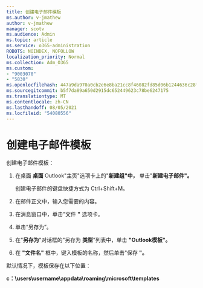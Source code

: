 ```yaml
---
title: 创建电子邮件模板
ms.author: v-jmathew
author: v-jmathew
manager: scotv
ms.audience: Admin
ms.topic: article
ms.service: o365-administration
ROBOTS: NOINDEX, NOFOLLOW
localization_priority: Normal
ms.collection: Adm_O365
ms.custom:
- "9003070"
- "5830"
ms.openlocfilehash: 447a9da970a0cb2e6e8ba21cc8f46082fd85d06b1244636c28fdebc2d911531d
ms.sourcegitcommit: b5f7da89a650d2915dc652449623c78be6247175
ms.translationtype: MT
ms.contentlocale: zh-CN
ms.lasthandoff: 08/05/2021
ms.locfileid: "54080556"
---
```

# <a name="create-an-email-message-template"></a>创建电子邮件模板

创建电子邮件模板：

1. 在桌面 **桌面** Outlook"主页"选项卡上的"**新建组"中，** 单击"**新建电子邮件"。**

    创建电子邮件的键盘快捷方式为 Ctrl+Shift+M。

2. 在邮件正文中，输入您需要的内容。
3. 在消息窗口中，单击"文件 **"** 选项卡。
4. 单击“另存为”。
5. 在"**另存为**"对话框的"另存为 **类型**"列表中，单击 **"Outlook模板"。**
6. 在 **"文件名"** 框中，键入模板的名称，然后单击"保存 **"。**

默认情况下，模板保存在以下位置：

**c：\users\username\appdata\roaming\microsoft\templates**
